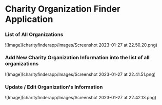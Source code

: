 # Charity Organization Finder Application

### List of All Organizations
![Image](charityfinderapp/Images/Screenshot 2023-01-27 at 22.50.20.png)
### Add New Charity Organization Information into the list of all organizations
![Image](charityfinderapp/Images/Screenshot 2023-01-27 at 22.41.51.png)
### Update / Edit Organization's Information
![Image](charityfinderapp/Images/Screenshot 2023-01-27 at 22.42.13.png)
